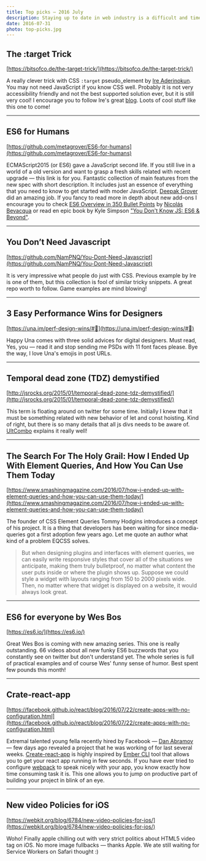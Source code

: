 ```yaml
---
title: Top picks — 2016 July
description: Staying up to date in web industry is a difficult and time consuming task. I would like to share with you my top finds from the past month.
date: 2016-07-31
photo: top-picks.jpg
---
```


## The :target Trick

[https://bitsofco.de/the-target-trick/](https://bitsofco.de/the-target-trick/)

A really clever trick with CSS `:target` pseudo_element by [Ire Aderinokun](https://twitter.com/ireaderinokun). You may not need JavaScript if you know CSS well. Probably it is not very accessibility friendly and not the best supported solution ever, but it is still very cool! I encourage you to follow Ire's great [blog](https://bitsofco.de). Loots of cool stuff like this one to come!

- - -

## ES6 for Humans

[https://github.com/metagrover/ES6-for-humans](https://github.com/metagrover/ES6-for-humans)

ECMAScript2015 (or ES6) gave a JavaScript second life. If you still live in a world of a old version and want to grasp a fresh skills related with recent upgrade — this link is for you. Fantastic collection of main features from the new spec with short description. It includes just an essence of everything that you need to know to get started with moder JavaScript. [Deepak Grover](https://twitter.com/metagrover) did an amazing job. If you fancy to read more in depth about new add-ons I encourage you to check [ES6 Overview in 350 Bullet Points](https://ponyfoo.com/articles/es6) by [Nicolás Bevacqua](https://twitter.com/nzgb) or read en epic book by Kyle Simpson ["You Don't Know JS: ES6 & Beyond"](http://shop.oreilly.com/product/0636920033769.do).

- - -

## You Don’t Need Javascript

[https://github.com/NamPNQ/You-Dont-Need-Javascript](https://github.com/NamPNQ/You-Dont-Need-Javascript)

It is very impressive what people do just with CSS. Previous example by Ire is one of them, but this collection is fool of similar tricky snippets. A great repo worth to follow. Game examples are mind blowing!

- - -

## 3 Easy Performance Wins for Designers

[https://una.im/perf-design-wins/#💁](https://una.im/perf-design-wins/#💁)

Happy Una comes with three solid advices for digital designers. Must read, Yes, you — read it and stop sending me PSDs with 11 font faces please. Bye the way, I love Una's emojis in post URLs.

- - -

## Temporal dead zone (TDZ) demystified

[http://jsrocks.org/2015/01/temporal-dead-zone-tdz-demystified/](http://jsrocks.org/2015/01/temporal-dead-zone-tdz-demystified/)

This term is floating around on twitter for some time. Initially I knew that it must be something related with new behavior of let and const hoisting. Kind of right, but there is so many details that all js divs needs to be aware of. [UltCombo](https://twitter.com/Ult_Combo) explains it really well!

- - -

## The Search For The Holy Grail: How I Ended Up With Element Queries, And How You Can Use Them Today

[https://www.smashingmagazine.com/2016/07/how-i-ended-up-with-element-queries-and-how-you-can-use-them-today/](https://www.smashingmagazine.com/2016/07/how-i-ended-up-with-element-queries-and-how-you-can-use-them-today/)

The founder of CSS Element Queries Tommy Hodgins introduces a concept of his project. It is a thing that developers has been waiting for since media-queries got a first adoption few years ago. Let me quote an author what kind of a problem EQCSS solves.

> But when designing plugins and interfaces with element queries, we can easily write responsive styles that cover all of the situations we anticipate, making them truly bulletproof, no matter what content the user puts inside or where the plugin shows up. Suppose we could style a widget with layouts ranging from 150 to 2000 pixels wide. Then, no matter where that widget is displayed on a website, it would always look great.

- - -

## ES6 for everyone by Wes Bos

[https://es6.io/](https://es6.io/)

Great Wes Bos is coming with new amazing series. This one is really outstanding. 66 videos about all new funky ES6 buzzwords that you constantly see on twitter but don't understand yet. The whole series is full of practical examples and of course Wes' funny sense of humor. Best spent few pounds this month!

- - -

## Crate-react-app

[https://facebook.github.io/react/blog/2016/07/22/create-apps-with-no-configuration.html](https://facebook.github.io/react/blog/2016/07/22/create-apps-with-no-configuration.html)

Extremal talented young fella recently hired by Facebook — [Dan Abramov](https://github.com/gaearon) — few days ago revealed a project that he was working of for last several weeks. [Create-react-app](https://facebook.github.io/react/blog/2016/07/22/create-apps-with-no-configuration.html) is highly inspired by [Ember CLI](https://ember-cli.com/) tool that allows you to get your react app running in few seconds. If you have ever tried to configure [webpack](https://webpack.github.io/) to speak nicely with your app, you know exactly how time consuming task it is. This one allows you to jump on productive part of building your project in blink of an eye.

- - -

## New video Policies for iOS

[https://webkit.org/blog/6784/new-video-policies-for-ios/](https://webkit.org/blog/6784/new-video-policies-for-ios/)

Woho! Finally apple chilling out with very strict politics about HTML5 video tag on iOS. No more image fullbacks — thanks Apple. We ate still waiting for Service Workers on Safari thought :)
